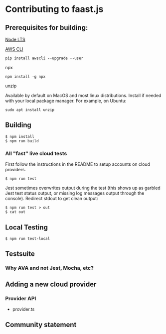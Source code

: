 # Contributing to faast.js

## Prerequisites for building:

[Node LTS](https://nodejs.org/en/download/)

[AWS CLI](https://docs.aws.amazon.com/cli/latest/userguide/installing.html)

```
pip install awscli --upgrade --user
```

npx

```
npm install -g npx
```

unzip

Available by default on MacOS and most linux distributions. Install if needed
with your local package manager. For example, on Ubuntu:

```
sudo apt install unzip
```

## Building

```
$ npm install
$ npm run build
```

### All "fast" live cloud tests

First follow the instructions in the README to setup accounts on cloud
providers.

```
$ npm run test
```

Jest sometimes overwrites output during the test (this shows up as garbled Jest
test status output, or missing log messages output through the console).
Redirect stdout to get clean output:

```
$ npm run test > out
$ cat out
```

## Local Testing

```
$ npm run test-local
```

## Testsuite

### Why AVA and not Jest, Mocha, etc?

## Adding a new cloud provider

### Provider API

- provider.ts

## Community statement
